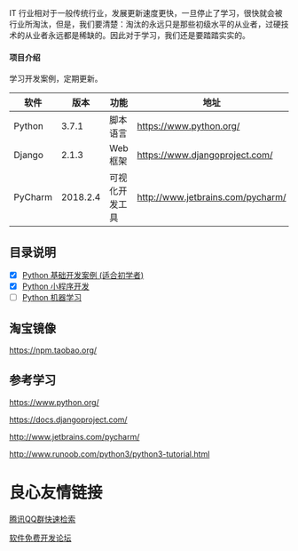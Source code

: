 IT 行业相对于一般传统行业，发展更新速度更快，一旦停止了学习，很快就会被行业所淘汰，但是，我们要清楚：淘汰的永远只是那些初级水平的从业者，过硬技术的从业者永远都是稀缺的。因此对于学习，我们还是要踏踏实实的。

#### 项目介绍
学习开发案例，定期更新。

| 软件 | 版本  | 功能|   地址|
| ---- | ----- |----- |----- |
|   Python   |  3.7.1 |  脚本语言   | https://www.python.org/  |
|   Django   | 2.1.3 |   Web框架|  https://www.djangoproject.com/ |
|   PyCharm| 2018.2.4 |  可视化开发工具| http://www.jetbrains.com/pycharm/  |

## 目录说明
- [x] [Python 基础开发案例 (适合初学者)](https://gitee.com/icloud-iot/python/tree/master/python%20%E5%9F%BA%E7%A1%80%E5%BC%80%E5%8F%91%E6%A1%88%E4%BE%8B)
- [x] [Python 小程序开发](https://gitee.com/icloud-iot/python/tree/master/python%20%E5%B0%8F%E7%A8%8B%E5%BA%8F%E5%BC%80%E5%8F%91)
- [ ] [Python 机器学习](https://gitee.com/icloud-iot/python/tree/master/python%20%E6%9C%BA%E5%99%A8%E5%AD%A6%E4%B9%A0)
##  淘宝镜像
https://npm.taobao.org/

## 参考学习

https://www.python.org/

https://docs.djangoproject.com/

http://www.jetbrains.com/pycharm/

http://www.runoob.com/python3/python3-tutorial.html

 # 良心友情链接

[腾讯QQ群快速检索](http://u.720life.cn/s/8cf73f7c)

[软件免费开发论坛](http://u.720life.cn/s/bbb01dc0)